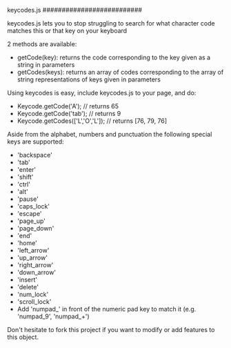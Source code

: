 keycodes.js
##########################

keycodes.js lets you to stop struggling to search for what character code matches this or that key on your keyboard

2 methods are available:

  * getCode(key): returns the code corresponding to the key given as a string in parameters
  * getCodes(keys): returns an array of codes corresponding to the array of string representations of keys given in parameters

Using keycodes is easy, include keycodes.js to your page, and do:

  * Keycode.getCode('A'); // returns 65
  * Keycode.getCode('tab'); // returns 9
  * Keycode.getCodes(['L','O','L']); // returns [76, 79, 76]

Aside from the alphabet, numbers and punctuation the following special keys are supported:
  * 'backspace'
  * 'tab'
  * 'enter'
  * 'shift'
  * 'ctrl'
  * 'alt'
  * 'pause'
  * 'caps_lock'
  * 'escape'
  * 'page_up'
  * 'page_down'
  * 'end'
  * 'home'
  * 'left_arrow'
  * 'up_arrow'
  * 'right_arrow'
  * 'down_arrow'
  * 'insert'
  * 'delete'
  * 'num_lock'
  * 'scroll_lock'
  * Add 'numpad\_' in front of the numeric pad key to match it (e.g. 'numpad\_9', 'numpad\_+')

Don't hesitate to fork this project if you want to modify or add features to this object.
